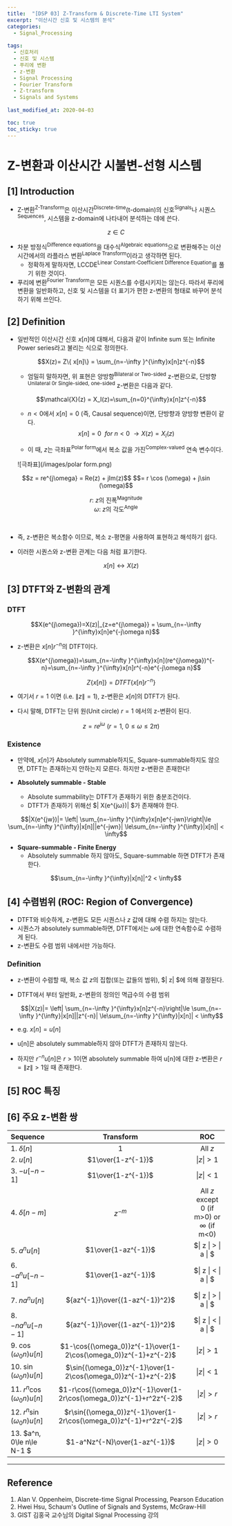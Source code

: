 ```yaml
---
title:  "[DSP 03] Z-Transform & Discrete-Time LTI System"
excerpt: "이산시간 신호 및 시스템의 분석"
categories:
  - Signal_Processing
  
tags:
  - 신호처리
  - 신호 및 시스템
  - 푸리에 변환
  - z-변환
  - Signal Processing
  - Fourier Transform
  - Z-transform
  - Signals and Systems
  
last_modified_at: 2020-04-03

toc: true
toc_sticky: true
---
```


# Z-변환과 이산시간 시불변-선형 시스템

## [1] Introduction

- Z-변환<sup>Z-Transform</sup>은 이산시간<sup>Discrete-time</sup>(t-domain)의 신호<sup>Signals</sup>나 시퀀스<sup>Sequences</sup>, 시스템을 z-domain에 나타내어 분석하는 데에 쓴다.

$$z \in C$$

- 차분 방정식<sup>Difference equations</sup>을 대수식<sup>Algebraic equations</sup>으로 변환해주는 이산시간에서의 라플라스 변환<sup>Laplace Transform</sup>이라고 생각하면 된다.
    - 정확하게 말하자면, LCCDE<sup>Linear Constant-Coefficient Difference Equation</sup>를 풀기 위한 것이다.
- 푸리에 변환<sup>Fourier Transform</sup>은 모든 시퀀스를 수렴시키지는 않는다. 따라서 푸리에 변환을 일반화하고, 신호 및 시스템을 더 표기가 편한 z-변환의 형태로 바꾸어 분석하기 위해 쓰인다.


## [2] Definition

- 일반적인 이산시간 신호 $x[n]$에 대해서, 다음과 같이 Infinite sum 또는 Infinite Power series라고 불리는 식으로 정의한다.

    $$X(z)= Z\{ x[n]\} = \sum_{n=-\infty }^{\infty}x[n]z^{-n}$$

    - 엄밀히 말하자면, 위 표현은 양방향<sup>Bilateral or Two-sided</sup> z-변환으로, 단방향<sup>Unilateral 0r Single-sided, one-sided</sup> z-변환은 다음과 같다.

    $$\mathcal{X}(z) = X_I(z)=\sum_{n=0}^{\infty}x[n]z^{-n}$$

    - $n<0$에서 $x[n] = 0$ (즉, Causal sequence)이면, 단방향과 양방향 변환이 같다.
    $$x[n] = 0\ \ for\ n<0\ \rightarrow X(z) = X_I(z)$$

    - 이 때, $z$는 극좌표<sup>Polar form</sup>에서 복소 값을 가진<sup>Complex-valued</sup> 연속 변수이다.

    ![극좌표](/images/polar form.png)  
  
<center>
$$z = re^{j\omega} = Re(z) + jIm(z)$$
$$= r \cos (\omega) + j\sin (\omega)$$  
  
$r$: $z$의 진폭<sup>Magnitude</sup><br>
$ω$: $z$의 각도<sup>Angle</sup> </center> <br>

- 즉, z-변환은 복소함수 이므로, 복소 z-평면을 사용하여 표현하고 해석하기 쉽다.
- 이러한 시퀀스와 z-변환 관계는 다음 처럼 표기한다.

    $$x[n] \leftrightarrow X(z)$$

## [3] DTFT와 Z-변환의 관계

### DTFT

$$X(e^{j\omega})=X(z)|_{z=e^{j\omega}} = \sum_{n=-\infty }^{\infty}x[n]e^{-j\omega n}$$

- z-변환은 $x[n]r^{-n}$의 DTFT이다.

    $$X(e^{j\omega})=\sum_{n=-\infty }^{\infty}x[n](re^{j\omega})^{-n}=\sum_{n=-\infty }^{\infty}x[n]r^{-n}e^{-j\omega n}$$

    $$Z\{x[n]\} = DTFT\{x[n]r^{-n}\}$$
    
- 여기서 $r=1$ 이면 (i.e. $\| z \| =1$), z-변환은 $x[n]$의 DTFT가 된다.
- 다시 말해, DTFT는 단위 원(Unit circle) $r = 1$ 에서의 z-변환이 된다.

    $$z = re^{j\omega}\ (r=1, \ 0 \le \omega \le 2\pi)$$

### Existence

- 만약에, $x[n]$가 Absolutely summable하지도, Square-summable하지도 않으면, DTFT는 존재하는지 안하는지 모른다. 하지만 z-변환은 존재한다!

- **Absolutely summable - Stable**
    - Absolute summability는 DTFT가 존재하기 위한 충분조건이다.
    - DTFT가 존재하기 위해선 $\| X(e^{jω})\| $가 존재해야 한다.

$$|X(e^{jw})|= \left| \sum_{n=-\infty }^{\infty}x[n]e^{-jwn}\right|\le \sum_{n=-\infty }^{\infty}|x[n]||e^{-jwn}| \le\sum_{n=-\infty }^{\infty}|x[n]| < \infty$$

- **Square-summable - Finite Energy**
    - Absolutely summable 하지 않아도, Square-summable 하면 DTFT가 존재한다.

$$\sum_{n=-\infty }^{\infty}|x[n]|^2 < \infty$$

## [4] 수렴범위 (ROC: Region of Convergence)

- DTFT와 비슷하게, z-변환도 모든 시퀀스나 $z$ 값에 대해 수렴 하지는 않는다.
- 시퀀스가 absolutely summable하면, DTFT에서는 $ω$에 대한 연속함수로 수렴하게 된다.
- z-변환도 수렴 범위 내에서만 가능하다.

### Definition

- z-변환이 수렴할 때, 복소 값 $z$의 집합(또는 값들의 범위), $\| z\| $에 의해 결정된다.
- DTFT에서 부터 일반화, z-변환의 정의인 멱급수의 수렴 범위

    $$|X(z)|= \left| \sum_{n=-\infty }^{\infty}x[n]z^{-n}\right|\le \sum_{n=-\infty }^{\infty}|x[n]||z^{-n}| \le\sum_{n=-\infty }^{\infty}|x[n]| < \infty$$

- e.g. $x[n] = u[n]$
- u[n]은 absolutely summable하지 않아 DTFT가 존재하지 않는다.
- 하지만 $r^{-n}u[n]$은 $r>1$이면 absolutely summable 하여 u[n]에 대한 z-변환은 $r =\| z \| > 1$일 때 존재한다.


## [5] ROC 특징

## [6] 주요 z-변환 쌍


| Sequence            | Transform        | ROC |
|:--------------------|:-----------------:|:---------:|
| 1. $\delta [n]$     | $1$                 |All $z$|
| 2. $u[n]$           | $1\over{1-z^{-1}}$|$\| z \| > 1$|
| 3. $-u[-n-1]$       | $1\over{1-z^{-1}}$|$\| z \| < 1$|
| 4. $\delta [n-m]$   | $z^{-m}$                 |All $z$ except 0 (if m>0) or $\infty$ (if m<0)|
| 5. $a^{n}u[n]$      | $1\over{1-az^{-1}}$|$\| z \| > \| a \| $|
| 6. $-a^{n}u[-n-1]$  | $1\over{1-az^{-1}}$|$\| z \| < \| a \| $|
| 7. $na^{n}u[n]$     | ${az^{-1}}\over{(1-az^{-1})^2}$|$\| z \| > \| a \| $|
| 8. $-na^{n}u[-n-1]$ | ${az^{-1}}\over{(1-az^{-1})^2}$|$\| z \| < \| a \| $|
| 9. $\cos{(\omega_0 n)}u[n]$    | $1-\cos{(\omega_0)}z^{-1}\over{1-2\cos(\omega_0)}z^{-1}+z^{-2}$ | $\| z\| >1$|
|10. $\sin{(\omega_0 n)}u[n]$    | $\sin{(\omega_0)}z^{-1}\over{1-2\cos(\omega_0)}z^{-1}+z^{-2}$ | $\| z\| <1$|
|11. $r^n\cos{(\omega_0 n)}u[n]$ | $1-r\cos{(\omega_0)}z^{-1}\over{1-2r\cos(\omega_0)}z^{-1}+r^2z^{-2}$ | $\| z\| >r$|
|12. $r^n\sin{(\omega_0 n)}u[n]$ | $r\sin{(\omega_0)}z^{-1}\over{1-2r\cos(\omega_0)}z^{-1}+r^2z^{-2}$ | $\| z\| >r$|
|13. $a^n, 0\le n\le N-1 $| $1-a^Nz^{-N}\over{1-az^{-1}}$ | $\| z\| >0$ |

---
## Reference

1. Alan V. Oppenheim, Discrete-time Signal Processing, Pearson Education
2. Hwei Hsu, Schaum's Outline of Signals and Systems, McGraw-Hill
3. GIST 김홍국 교수님의 Digital Signal Processing 강의
